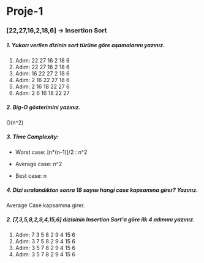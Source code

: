 # Proje-1
### [22,27,16,2,18,6] -> Insertion Sort

##### 1. Yukarı verilen dizinin sort türüne göre aşamalarını yazınız.

1. Adım: 22	27	16	2	18	6
2. Adım: 22	27	16	2	18	6
3. Adım: 16	22	27	2	18	6
4. Adım: 2 16	22  27	18	6
5. Adım: 2	16	18 22	27	6
6. Adım: 2	6	 16 18	 22 27


##### 2. Big-O gösterimini yazınız.

O(n^2)

##### 3. Time Complexity:

- Worst case: [n*(n-1)]/2 : n^2

- Average case: n^2 

- Best case:  n

##### 4. Dizi sıralandıktan sonra 18 sayısı hangi case kapsamına girer? Yazınız.

Average Case kapsamına girer.

##### 2. [7,3,5,8,2,9,4,15,6] dizisinin Insertion Sort'a göre ilk 4 adımını yazınız.

1. Adım: 7	3	5	8	2	9	4	15	6
2. Adım: 3	7	5	8	2	9	4	15	6
3. Adım: 3	5	7	8	2	9	4	15	6
4. Adım: 3	5	7	8	2	9	4	15	6



